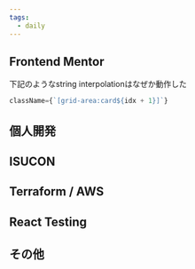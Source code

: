 ```yaml
---
tags:
  - daily
---
```


## Frontend Mentor
下記のようなstring interpolationはなぜか動作した
```ts
className={`[grid-area:card${idx + 1}]`}
```

## 個人開発

## ISUCON

## Terraform / AWS

## React Testing

## その他
